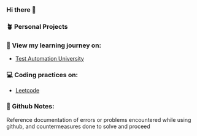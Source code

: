 ### Hi there 👋

<!--
**jmgav03/jmgav03** is a ✨ _special_ ✨ repository because its `README.md` (this file) appears on your GitHub profile.
s
Here are some ideas to get you started:

- 🔭 I’m currently working on ...
- 🌱 I’m currently learning ...
- 👯 I’m looking to collaborate on ...
- 🤔 I’m looking for help with ...
- 💬 Ask me about ...
- 📫 How to reach me: ...
- 😄 Pronouns: ...
- ⚡ Fun fact: ...
-->

### 🪴 Personal Projects

### 🌱 View my learning journey on:
- [Test Automation University](https://testautomationu.applitools.com/me.html#jmgavilan)


### 💻 Coding practices on:
- [Leetcode](https://leetcode.com/jmgav03/)


### 📓 Github Notes:
Reference documentation of errors or problems encountered while using github, and countermeasures done to solve and proceed
